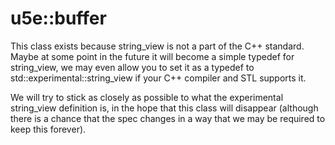 # u5e::buffer

This class exists because string_view is not a part of the C++ standard. Maybe at some point in the future it will become a simple typedef for string_view, we may even allow you to set it as a typedef to std::experimental::string_view if your C++ compiler and STL supports it.

We will try to stick as closely as possible to what the experimental string_view definition is, in the hope that this class will disappear (although there is a chance that the spec changes in a way that we may be required to keep this forever).
